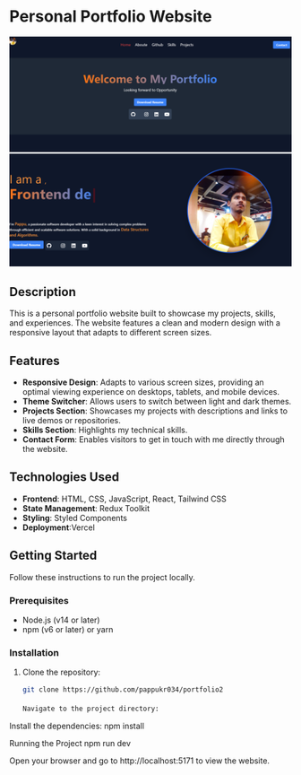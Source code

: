 # Personal Portfolio Website

![Homepage](https://github.com/pappukr034/portfolio2/blob/main/Screenshot%202024-07-27%20020314.png)
![Homepage](https://github.com/pappukr034/portfolio2/blob/main/Screenshot%202024-07-27%20020410.png)

## Description

This is a personal portfolio website built to showcase my projects, skills, and experiences. The website features a clean and modern design with a responsive layout that adapts to different screen sizes. 

## Features

- **Responsive Design**: Adapts to various screen sizes, providing an optimal viewing experience on desktops, tablets, and mobile devices.
- **Theme Switcher**: Allows users to switch between light and dark themes.
- **Projects Section**: Showcases my projects with descriptions and links to live demos or repositories.
- **Skills Section**: Highlights my technical skills.
- **Contact Form**: Enables visitors to get in touch with me directly through the website.

## Technologies Used

- **Frontend**: HTML, CSS, JavaScript, React, Tailwind CSS
- **State Management**: Redux Toolkit
- **Styling**: Styled Components
- **Deployment**:Vercel

## Getting Started

Follow these instructions to run the project locally.

### Prerequisites

- Node.js (v14 or later)
- npm (v6 or later) or yarn

### Installation

1. Clone the repository:

   ```bash
   git clone https://github.com/pappukr034/portfolio2

   Navigate to the project directory:

Install the dependencies:
npm install

Running the Project
npm run dev

Open your browser and go to http://localhost:5171 to view the website.
